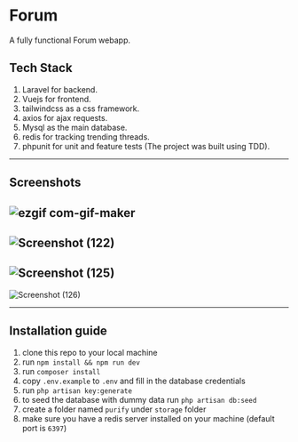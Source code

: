 # Forum

A fully functional Forum webapp.

## Tech Stack

1. Laravel for backend.
1. Vuejs for frontend.
1. tailwindcss as a css framework.
1. axios for ajax requests.
1. Mysql as the main database.
1. redis for tracking trending threads.
1. phpunit for unit and feature tests (The project was built using TDD).

---

## Screenshots

![ezgif com-gif-maker](https://user-images.githubusercontent.com/39973541/93681424-760c6a00-faae-11ea-8320-01a15dfe206e.gif)
---
![Screenshot (122)](https://user-images.githubusercontent.com/39973541/93681812-9e946400-faae-11ea-8981-56cfa16d22e9.png)
---
![Screenshot (125)](https://user-images.githubusercontent.com/39973541/93681947-b966d880-faae-11ea-8814-a11a0fe30a48.png)
---
![Screenshot (126)](https://user-images.githubusercontent.com/39973541/93681981-bc61c900-faae-11ea-8f3c-82000bcff8df.png)

---

## Installation guide

1. clone this repo to your local machine
1. run `npm install && npm run dev`
1. run `composer install`
1. copy `.env.example` to `.env` and fill in the database credentials
1. run `php artisan key:generate`
1. to seed the database with dummy data run `php artisan db:seed`
1. create a folder named `purify` under `storage` folder
1. make sure you have a redis server installed on your machine (default port is `6397`)

